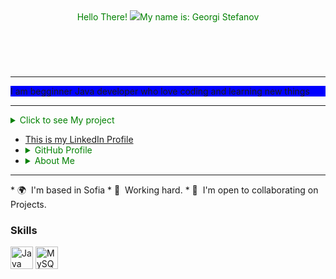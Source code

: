 <header style="color:green">Hello There! <img src="https://user-images.githubusercontent.com/18350557/176309783-0785949b-9127-417c-8b55-ab5a4333674e.gif">My name is: Georgi Stefanov</header>
<br>
<hr>
<p style="background-color:blue">I am begginner Java developer who love coding and learning new things<p>
<hr>
<details>
   <summary style="color:green">Click to see My project</summary>
    <p>Soon here will be my project!</p>
</details>

<nav>
  <ul>
   
  <li><a href="[https://github.com/Georgi133](http://linkedin.com/in/georgi-stefanov-194918240](http://linkedin.com/in/georgi-stefanov-194918240)">This is my LinkedIn Profile</a></li>
  <li>
     <details>
        <summary style="color:green">GitHub Profile</summary>
        <p>You are already watching it</p>
       </details>
  </li>
  
  <li>
      <details>
        <summary style="color:green">About Me</summary>
        <p>Working hard within Software field</p>
       </details>
  </li>
               
</nav>

<hr>
<footer>
* 🌍  I'm based in Sofia
* 🧠  Working hard.
* 🤝  I'm open to collaborating on Projects.
</footer>

  
### Skills


<p align="left">
<a href="https://www.oracle.com/java/" target="_blank" rel="noreferrer"><img src="https://raw.githubusercontent.com/danielcranney/readme-generator/main/public/icons/skills/java-colored.svg" width="36" height="36" alt="Java" /></a>
<a href="https://www.mysql.com/" target="_blank" rel="noreferrer"><img src="https://raw.githubusercontent.com/danielcranney/readme-generator/main/public/icons/skills/mysql-colored.svg" width="36" height="36" alt="MySQL" /></a>
</p>

